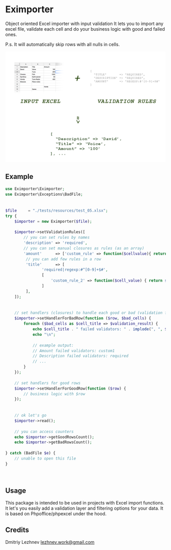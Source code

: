 # Eximporter
Object oriented Excel importer with input validation
It lets you to import any excel file, validate each cell and do your business logic with good and failed ones.

P.s. It will automatically skip rows with all nulls in cells.

![Preview](./tests/resources/preview.png)

## Example
```php
use Eximporter\Eximporter;
use Eximporter\Exceptions\BadFile;


$file     = "./tests/resources/test_05.xlsx";
try {
    $importer = new Eximporter($file);
    
    $importer->setValidationRules([
        // you can set rules by names
        'description' => 'required',
        // you can set manual closures as rules (as an array)
        'amount'      => ['custom_rule' => function($cellvalue){ return $cell_value > 100; }]
         // you can add few rules in a row
         'title'      => [
                'required|regexp:#^[0-9]+$#', 
                [
                    'custom_rule_2' => function($cell_value) { return strlen($cell_value)<10; }
                ]
         ],
    ]);
    
    
    // set handlers (closures) to handle each good or bad (validation failed) row
    $importer->setHandlerForBadRow(function ($row, $bad_cells) {
        foreach ($bad_cells as $cell_title => $validation_result) {
            echo $cell_title . " failed validators: " . implode(", ", $validation_result->getFailed());
            echo "\n";
            
            // example output:
            // Amount failed validators: custom1
            // Description failed validators: required
            // ...
        }
    });
    
    // set handlers for good rows
    $importer->setHandlerForGoodRow(function ($row) {
        // business logic with $row
    });
    
    
    // ok let's go
    $importer->read();
    
    // you can access counters
    echo $importer->getGoodRowsCount();
    echo $importer->getBadRowsCount();
    
} catch (BadFile $e) {
    // unable to open this file
}




```

## Usage
This package is intended to be used in projects with Excel import functions.
It let's you easily add a validation layer and filtering options for your data. 
It is based on Phpoffice/phpexcel under the hood.

## Credits
Dmitriy Lezhnev
lezhnev.work@gmail.com